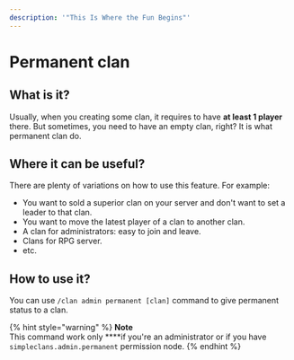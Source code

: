 ```yaml
---
description: '"This Is Where the Fun Begins"'
---
```


# Permanent clan

## What is it?

Usually, when you creating some clan, it requires to have **at least 1 player** there. But sometimes, you need to have an empty clan, right? It is what permanent clan do.

## Where it can be useful?

There are plenty of variations on how to use this feature. For example:

* You want to sold a superior clan on your server and don't want to set a leader to that clan.
* You want to move the latest player of a clan to another clan.
* A clan for administrators: easy to join and leave.
* Clans for RPG server.
* etc.

## How to use it?

You can use `/clan admin permanent [clan]` command to give permanent status to a clan.

{% hint style="warning" %}
**Note**  
This command work only ****if you're an administrator or if you have `simpleclans.admin.permanent` permission node.
{% endhint %}



